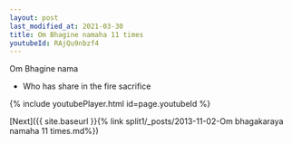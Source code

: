```yaml
---
layout: post
last_modified_at: 2021-03-30
title: Om Bhagine namaha 11 times
youtubeId: RAjQu9nbzf4
---
```

 
 
Om Bhagine nama 
 
 -  Who has share in the fire sacrifice 
 
  
 
  
 
 
 
 
 
 


{% include youtubePlayer.html id=page.youtubeId %}
 
[Next]({{ site.baseurl }}{% link  split1/_posts/2013-11-02-Om bhagakaraya namaha 11 times.md%})
 
